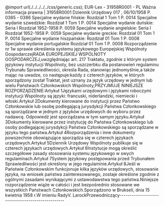 @import url(./../../../../css/generic.css); 
EUR-Lex - 31958R0001 - PL
Ważna informacja prawna
|
31958R0001
Dziennik Urz&#281;dowy 017 , 06/10/1958 P. 0385 - 0386 Specjalne wydanie fi&#324;skie: Rozdzia&#322; 1 Tom 1 P. 0014 Specjalne wydanie szwedzkie: Rozdzia&#322; 1 Tom 1 P. 0014 Specjalne wydanie du&#324;skie: Seria I Rozdzia&#322; 1952-1958 P. 0059 Specjalne wydanie angielskie: Seria I Rozdzia&#322; 1952-1958 P. 0059 Specjalne wydanie greckie: Rozdzia&#322; 01 Tom 1 P. 0014 Specjalne wydanie hiszpa&#324;skie: Rozdzia&#322; 01 Tom 1 P. 0008 Specjalne wydanie portugalskie Rozdzia&#322; 01 Tom 1 P. 0008 
		Rozporządzenie nr 1w sprawie określenia systemu językowego Europejskiej Wspólnoty GospodarczejRADA EUROPEJSKIEJ WSPÓLNOTY GOSPODARCZEJ,uwzględniając art. 217 Traktatu, zgodnie z którym system językowy instytucji Wspólnoty, bez uszczerbku dla postanowień regulaminu Trybunału Sprawiedliwości, określa Rada, stanowiąc jednomyślnie,a także mając na uwadze, co następuje:każdy z czterech języków, w których sporządzony został Traktat, jest uznany za język urzędowy w jednym lub wielu Państwach Członkowskich Wspólnoty,PRZYJMUJE NINIEJSZE ROZPORZĄDZENIE:Artykuł 1Językami urzędowymi i językami roboczymi instytucji Wspólnoty są języki: francuski, niderlandzki, niemiecki i włoski.Artykuł 2Dokumenty kierowane do instytucji przez Państwo Członkowskie lub osobę podlegającą jurysdykcji Państwa Członkowskiego są sporządzane w jednym z języków urzędowych do wyboru przez nadawcę. Odpowiedź jest sporządzana w tym samym języku.Artykuł 3Dokumenty kierowane przez instytucję do Państwa Członkowskiego lub osoby podlegającej jurysdykcji Państwa Członkowskiego są sporządzane w języku tego państwa.Artykuł 4Rozporządzenia i inne dokumenty powszechnie obowiązujące sporządza się w czterech językach urzędowych.Artykuł 5Dziennik Urzędowy Wspólnoty publikuje się w czterech językach urzędowych.Artykuł 6Instytucje mogą określić szczegółowe zasady stosowania systemu językowego w swych regulaminach.Artykuł 7System językowy postępowania przed Trybunałem Sprawiedliwości jest określony w jego regulaminie.Artykuł 8Jeśli w Państwie Członkowskim funkcjonuje kilka języków urzędowych, stosowanie języka, na wniosek państwa zainteresowanego, zostaje określone zgodnie z ogólnymi zasadami wynikającymi z ustawodawstwa tego państwa.Niniejsze rozporządzenie wiąże w całości i jest bezpośrednio stosowane we wszystkich Państwach Członkowskich.Sporządzono w Brukseli, dnia 15 kwietnia 1958 r.W imieniu RadyV. LarockPrzewodniczący--------------------------------------------------